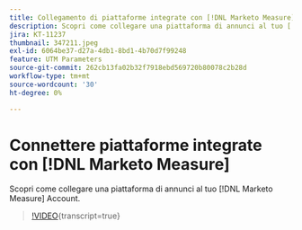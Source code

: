 ```yaml
---
title: Collegamento di piattaforme integrate con [!DNL Marketo Measure]
description: Scopri come collegare una piattaforma di annunci al tuo [!DNL Marketo Measure] Account.
jira: KT-11237
thumbnail: 347211.jpeg
exl-id: 6064be37-d27a-4db1-8bd1-4b70d7f99248
feature: UTM Parameters
source-git-commit: 262cb13fa02b32f7918ebd569720b80078c2b28d
workflow-type: tm+mt
source-wordcount: '30'
ht-degree: 0%

---
```


# Connettere piattaforme integrate con [!DNL Marketo Measure]

Scopri come collegare una piattaforma di annunci al tuo [!DNL Marketo Measure] Account.

>[!VIDEO](https://video.tv.adobe.com/v/347211/?learn=on){transcript=true}
